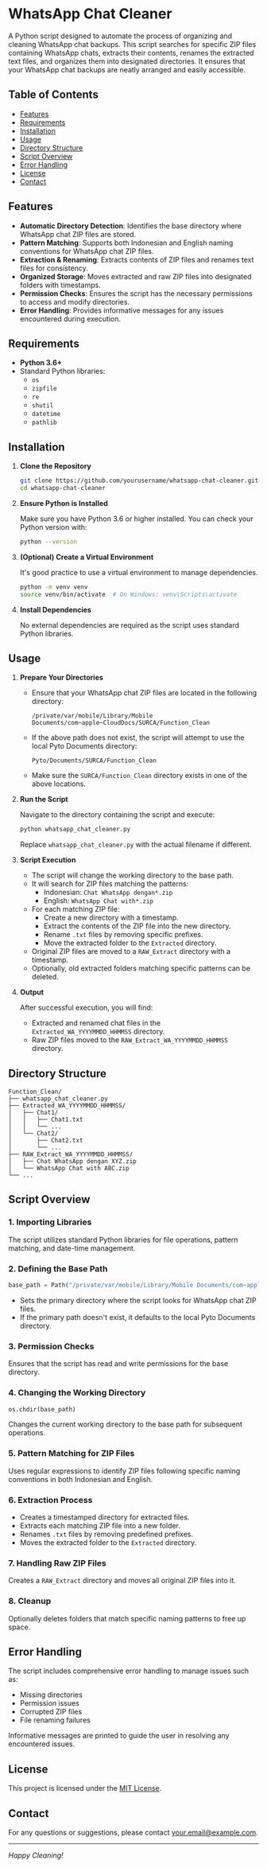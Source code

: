 # WhatsApp Chat Cleaner

A Python script designed to automate the process of organizing and cleaning WhatsApp chat backups. This script searches for specific ZIP files containing WhatsApp chats, extracts their contents, renames the extracted text files, and organizes them into designated directories. It ensures that your WhatsApp chat backups are neatly arranged and easily accessible.

## Table of Contents

- [Features](#features)
- [Requirements](#requirements)
- [Installation](#installation)
- [Usage](#usage)
- [Directory Structure](#directory-structure)
- [Script Overview](#script-overview)
- [Error Handling](#error-handling)
- [License](#license)
- [Contact](#contact)

## Features

- **Automatic Directory Detection**: Identifies the base directory where WhatsApp chat ZIP files are stored.
- **Pattern Matching**: Supports both Indonesian and English naming conventions for WhatsApp chat ZIP files.
- **Extraction & Renaming**: Extracts contents of ZIP files and renames text files for consistency.
- **Organized Storage**: Moves extracted and raw ZIP files into designated folders with timestamps.
- **Permission Checks**: Ensures the script has the necessary permissions to access and modify directories.
- **Error Handling**: Provides informative messages for any issues encountered during execution.

## Requirements

- **Python 3.6+**
- Standard Python libraries:
  - `os`
  - `zipfile`
  - `re`
  - `shutil`
  - `datetime`
  - `pathlib`

## Installation

1. **Clone the Repository**

   ```bash
   git clone https://github.com/yourusername/whatsapp-chat-cleaner.git
   cd whatsapp-chat-cleaner
   ```

2. **Ensure Python is Installed**

   Make sure you have Python 3.6 or higher installed. You can check your Python version with:

   ```bash
   python --version
   ```

3. **(Optional) Create a Virtual Environment**

   It's good practice to use a virtual environment to manage dependencies.

   ```bash
   python -m venv venv
   source venv/bin/activate  # On Windows: venv\Scripts\activate
   ```

4. **Install Dependencies**

   No external dependencies are required as the script uses standard Python libraries.

## Usage

1. **Prepare Your Directories**

   - Ensure that your WhatsApp chat ZIP files are located in the following directory:

     ```
     /private/var/mobile/Library/Mobile Documents/com~apple~CloudDocs/SURCA/Function_Clean
     ```

   - If the above path does not exist, the script will attempt to use the local Pyto Documents directory:

     ```
     Pyto/Documents/SURCA/Function_Clean
     ```

   - Make sure the `SURCA/Function_Clean` directory exists in one of the above locations.

2. **Run the Script**

   Navigate to the directory containing the script and execute:

   ```bash
   python whatsapp_chat_cleaner.py
   ```

   Replace `whatsapp_chat_cleaner.py` with the actual filename if different.

3. **Script Execution**

   - The script will change the working directory to the base path.
   - It will search for ZIP files matching the patterns:
     - Indonesian: `Chat WhatsApp dengan*.zip`
     - English: `WhatsApp Chat with*.zip`
   - For each matching ZIP file:
     - Create a new directory with a timestamp.
     - Extract the contents of the ZIP file into the new directory.
     - Rename `.txt` files by removing specific prefixes.
     - Move the extracted folder to the `Extracted` directory.
   - Original ZIP files are moved to a `RAW_Extract` directory with a timestamp.
   - Optionally, old extracted folders matching specific patterns can be deleted.

4. **Output**

   After successful execution, you will find:

   - Extracted and renamed chat files in the `Extracted_WA_YYYYMMDD_HHMMSS` directory.
   - Raw ZIP files moved to the `RAW_Extract_WA_YYYYMMDD_HHMMSS` directory.

## Directory Structure

```
Function_Clean/
├── whatsapp_chat_cleaner.py
├── Extracted_WA_YYYYMMDD_HHMMSS/
│   ├── Chat1/
│   │   ├── Chat1.txt
│   │   └── ...
│   └── Chat2/
│       ├── Chat2.txt
│       └── ...
├── RAW_Extract_WA_YYYYMMDD_HHMMSS/
│   ├── Chat WhatsApp dengan XYZ.zip
│   └── WhatsApp Chat with ABC.zip
└── ...
```

## Script Overview

### 1. Importing Libraries

The script utilizes standard Python libraries for file operations, pattern matching, and date-time management.

### 2. Defining the Base Path

```python
base_path = Path("/private/var/mobile/Library/Mobile Documents/com~apple~CloudDocs/SURCA/Function_Clean")
```

- Sets the primary directory where the script looks for WhatsApp chat ZIP files.
- If the primary path doesn't exist, it defaults to the local Pyto Documents directory.

### 3. Permission Checks

Ensures that the script has read and write permissions for the base directory.

### 4. Changing the Working Directory

```python
os.chdir(base_path)
```

Changes the current working directory to the base path for subsequent operations.

### 5. Pattern Matching for ZIP Files

Uses regular expressions to identify ZIP files following specific naming conventions in both Indonesian and English.

### 6. Extraction Process

- Creates a timestamped directory for extracted files.
- Extracts each matching ZIP file into a new folder.
- Renames `.txt` files by removing predefined prefixes.
- Moves the extracted folder to the `Extracted` directory.

### 7. Handling Raw ZIP Files

Creates a `RAW_Extract` directory and moves all original ZIP files into it.

### 8. Cleanup

Optionally deletes folders that match specific naming patterns to free up space.

## Error Handling

The script includes comprehensive error handling to manage issues such as:

- Missing directories
- Permission issues
- Corrupted ZIP files
- File renaming failures

Informative messages are printed to guide the user in resolving any encountered issues.

## License

This project is licensed under the [MIT License](LICENSE).

## Contact

For any questions or suggestions, please contact [your.email@example.com](mailto:your.email@example.com).

---

*Happy Cleaning!*

